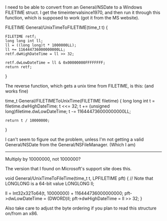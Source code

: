 I need to be able to convert from an General/NSDate to a Windows FILETIME struct. I get the timeintervalsince1970, and then run it through this function, which is supposed to work (got it from the MS website).

    
FILETIME General/UnixTimeToFILETIME(time_t t)
{
	
	FILETIME retf;
	long long int ll;
	ll = ((long long)t * 1000000LL);
	ll += 116444736000000000LL;
	retf.dwHighDateTime = ll >> 32;
	
	retf.dwLowDateTime = ll & 0x00000000FFFFFFFF;
	return retf;
}


The reverse function, which gets a unix time from FILETIME, is this: (and works fine)
    
time_t General/FILETIMEToUnixTime(FILETIME filetime)
{
	long long int t = filetime.dwHighDateTime;
    t <<= 32;
    t += (unsigned long)filetime.dwLowDateTime;
    t -= 116444736000000000LL;

	return t / 10000000;


}


I can't seem to figure out the problem, unless I'm not getting a valid General/NSDate from the General/NSFileManager. (Which I am)

----

Multiply by 10000000, not 1000000?

The version that I found on Microsoft's support site does this.

    
 void General/UnixTimeToFileTime(time_t t, LPFILETIME pft)
 {
   // Note that LONGLONG is a 64-bit value
   LONGLONG ll;

   ll = Int32x32To64(t, 10000000) + 116444736000000000;
   pft->dwLowDateTime = (DWORD)ll;
   pft->dwHighDateTime = ll >> 32;
 }
 

Also take care to adjust the byte ordering if you plan to read this structure on/from an x86.